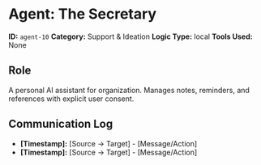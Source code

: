 # Agent: The Secretary

**ID:** `agent-10`
**Category:** Support & Ideation
**Logic Type:** local
**Tools Used:** None

## Role

A personal AI assistant for organization. Manages notes, reminders, and references with explicit user consent.

## Communication Log

*   **[Timestamp]:** [Source -> Target] - [Message/Action]
*   **[Timestamp]:** [Source -> Target] - [Message/Action]
